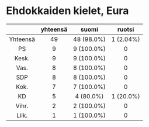 # Ehdokkaiden kielet, Eura

| |yhteensä|suomi|ruotsi|
|:---:|:---:|:---:|:---:|
|Yhteensä|49|48 (98.0%)|1 (2.04%)|
|PS|9|9 (100.0%)|0|
|Kesk.|9|9 (100.0%)|0|
|Vas.|8|8 (100.0%)|0|
|SDP|8|8 (100.0%)|0|
|Kok.|7|7 (100.0%)|0|
|KD|5|4 (80.0%)|1 (20.0%)|
|Vihr.|2|2 (100.0%)|0|
|Liik.|1|1 (100.0%)|0|

